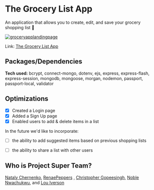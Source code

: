 # The Grocery List App
An application that allows you to create, edit, and save your grocery shopping list :apple:

<a href="https://ibb.co/5L4MDRy"><img src="https://i.ibb.co/DQWVXRy/groceryapplandingpage.png" alt="groceryapplandingpage" border="0" /></a>

Link: [The Grocery List App](https://renaes-version.herokuapp.com/)

## Packages/Dependencies

**Tech used:** bcrypt, connect-mongo, dotenv, ejs, express, express-flash, express-session, mongodb, mongoose, morgan, nodemon, passport, passport-local, validator


## Optimizations
- [X] Created a Login page
- [X] Added a Sign Up page
- [X] Enabled users to add & delete items in a list

In the future we'd like to incorporate:
- [ ] the ability to add suggested items based on previous shopping lists
- [ ] the ability to share a list with other users


## Who is Project Super Team?
[Nataly Chernenko](https://github.com/Natashka333), [RenaePeppers](https://github.com/RenaePeppers)
, [Christopher Gopeesingh](https://github.com/crisantogo), [Noble Nwachukwu](https://github.com/noblenwachukwu), and [Lou Iverson](https://github.com/louiver)
